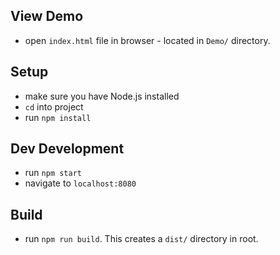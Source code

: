 ## View Demo
- open `index.html` file in browser - located in `Demo/` directory.

## Setup
- make sure you have Node.js installed
- `cd` into  project
- run `npm install`

## Dev Development
- run `npm start`
- navigate to `localhost:8080`

## Build 
- run `npm run build`. This creates a `dist/` directory in root.